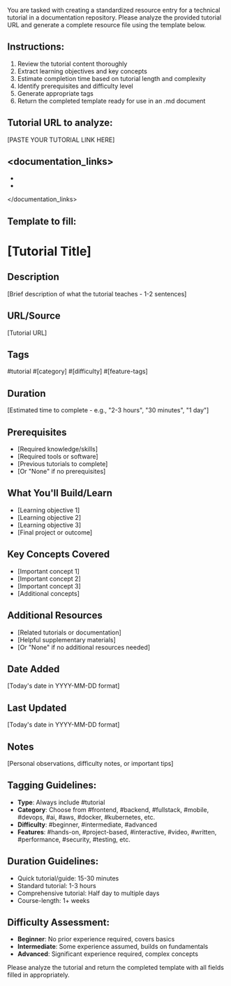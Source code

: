 You are tasked with creating a standardized resource entry for a technical tutorial in a documentation repository. Please analyze the provided tutorial URL and generate a complete resource file using the template below.

## Instructions:
1. Review the tutorial content thoroughly
2. Extract learning objectives and key concepts
3. Estimate completion time based on tutorial length and complexity
4. Identify prerequisites and difficulty level
5. Generate appropriate tags
6. Return the completed template ready for use in an .md document

## Tutorial URL to analyze:
[PASTE YOUR TUTORIAL LINK HERE]

<documentation_links>
-
-
-
</documentation_links>

## Template to fill:

# [Tutorial Title]

## Description
[Brief description of what the tutorial teaches - 1-2 sentences]

## URL/Source
[Tutorial URL]

## Tags
#tutorial #[category] #[difficulty] #[feature-tags]

## Duration
[Estimated time to complete - e.g., "2-3 hours", "30 minutes", "1 day"]

## Prerequisites
- [Required knowledge/skills]
- [Required tools or software]
- [Previous tutorials to complete]
- [Or "None" if no prerequisites]

## What You'll Build/Learn
- [Learning objective 1]
- [Learning objective 2]
- [Learning objective 3]
- [Final project or outcome]

## Key Concepts Covered
- [Important concept 1]
- [Important concept 2]
- [Important concept 3]
- [Additional concepts]

## Additional Resources
- [Related tutorials or documentation]
- [Helpful supplementary materials]
- [Or "None" if no additional resources needed]

## Date Added
[Today's date in YYYY-MM-DD format]

## Last Updated
[Today's date in YYYY-MM-DD format]

## Notes
[Personal observations, difficulty notes, or important tips]

## Tagging Guidelines:
- **Type**: Always include #tutorial
- **Category**: Choose from #frontend, #backend, #fullstack, #mobile, #devops, #ai, #aws, #docker, #kubernetes, etc.
- **Difficulty**: #beginner, #intermediate, #advanced
- **Features**: #hands-on, #project-based, #interactive, #video, #written, #performance, #security, #testing, etc.

## Duration Guidelines:
- Quick tutorial/guide: 15-30 minutes
- Standard tutorial: 1-3 hours
- Comprehensive tutorial: Half day to multiple days
- Course-length: 1+ weeks

## Difficulty Assessment:
- **Beginner**: No prior experience required, covers basics
- **Intermediate**: Some experience assumed, builds on fundamentals
- **Advanced**: Significant experience required, complex concepts

Please analyze the tutorial and return the completed template with all fields filled in appropriately.